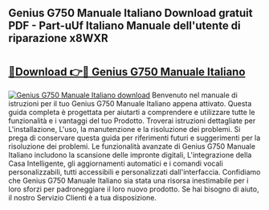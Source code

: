 ## Genius G750 Manuale Italiano Download gratuit PDF - Part-uUf Italiano Manuale dell'utente di riparazione x8WXR

# <h2><a href="http://dfgbrvx.blite.top/?on=Genius+G750+Manuale+Italiano">🔗Download 👉🔴 Genius G750 Manuale Italiano</a></h2>

[![Genius G750 Manuale Italiano download](https://i.imgur.com/lujVjoI.png)](http://dfgbrvx.blite.top/?on=Genius+G750+Manuale+Italiano)
Benvenuto nel manuale di istruzioni per il tuo Genius G750 Manuale Italiano appena attivato. Questa guida completa è progettata per aiutarti a comprendere e utilizzare tutte le funzionalità e i vantaggi del tuo Prodotto. Troverai istruzioni dettagliate per L'installazione, L'uso, la manutenzione e la risoluzione dei problemi. Si prega di conservare questa guida per riferimenti futuri e suggerimenti per la risoluzione dei problemi. Le funzionalità avanzate di Genius G750 Manuale Italiano includono la scansione delle impronte digitali, L'integrazione della Casa Intelligente, gli aggiornamenti automatici e i comandi vocali personalizzabili, tutti accessibili e personalizzati dall'interfaccia. Confidiamo che Genius G750 Manuale Italiano sia stata una risorsa inestimabile per i loro sforzi per padroneggiare il loro nuovo prodotto. Se hai bisogno di aiuto, il nostro Servizio Clienti è a tua disposizione.
